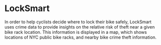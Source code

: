 # LockSmart

In order to help cyclists decide where to lock their bike safely, LockSmart uses crime data to provide insights on the relative risk of theft near a given bike rack location. This information is displayed in a map, which shows locations of NYC public bike racks, and nearby bike crime theft information.